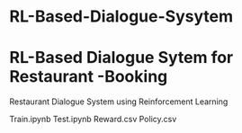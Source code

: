 # RL-Based-Dialogue-Sysytem
# RL-Based Dialogue Sytem for Restaurant -Booking
Restaurant Dialogue System using Reinforcement Learning

Train.ipynb
Test.ipynb
Reward.csv
Policy.csv
